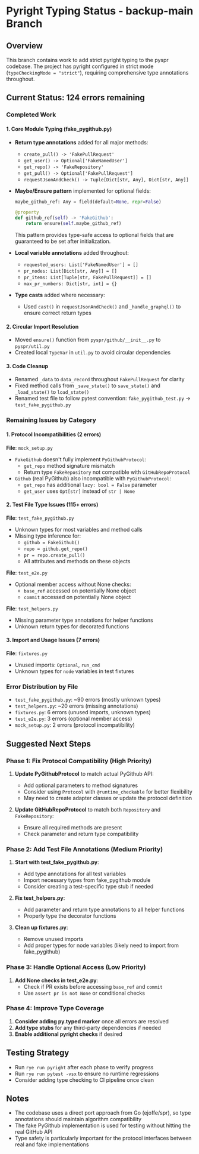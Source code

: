 # Pyright Typing Status - backup-main Branch

## Overview
This branch contains work to add strict pyright typing to the pyspr codebase. The project has pyright configured in strict mode (`typeCheckingMode = "strict"`), requiring comprehensive type annotations throughout.

## Current Status: 124 errors remaining

### Completed Work

#### 1. Core Module Typing (fake_pygithub.py)
- **Return type annotations** added for all major methods:
  - `create_pull() -> 'FakePullRequest'`
  - `get_user() -> Optional['FakeNamedUser']`
  - `get_repo() -> 'FakeRepository'`
  - `get_pull() -> Optional['FakePullRequest']`
  - `requestJsonAndCheck() -> Tuple[Dict[str, Any], Dict[str, Any]]`
  
- **Maybe/Ensure pattern** implemented for optional fields:
  ```python
  maybe_github_ref: Any = field(default=None, repr=False)
  
  @property
  def github_ref(self) -> 'FakeGithub':
      return ensure(self.maybe_github_ref)
  ```
  This pattern provides type-safe access to optional fields that are guaranteed to be set after initialization.

- **Local variable annotations** added throughout:
  - `requested_users: List['FakeNamedUser'] = []`
  - `pr_nodes: List[Dict[str, Any]] = []`
  - `pr_items: List[Tuple[str, FakePullRequest]] = []`
  - `max_pr_numbers: Dict[str, int] = {}`

- **Type casts** added where necessary:
  - Used `cast()` in `requestJsonAndCheck()` and `_handle_graphql()` to ensure correct return types

#### 2. Circular Import Resolution
- Moved `ensure()` function from `pyspr/github/__init__.py` to `pyspr/util.py`
- Created local `TypeVar` in `util.py` to avoid circular dependencies

#### 3. Code Cleanup
- Renamed `_data` to `data_record` throughout `FakePullRequest` for clarity
- Fixed method calls from `_save_state()` to `save_state()` and `_load_state()` to `load_state()`
- Renamed test file to follow pytest convention: `fake_pygithub_test.py` → `test_fake_pygithub.py`

### Remaining Issues by Category

#### 1. Protocol Incompatibilities (2 errors)
**File**: `mock_setup.py`
- `FakeGithub` doesn't fully implement `PyGithubProtocol`:
  - `get_repo` method signature mismatch
  - Return type `FakeRepository` not compatible with `GitHubRepoProtocol`
- `Github` (real PyGithub) also incompatible with `PyGithubProtocol`:
  - `get_repo` has additional `lazy: bool = False` parameter
  - `get_user` uses `Opt[str]` instead of `str | None`

#### 2. Test File Type Issues (115+ errors)
**File**: `test_fake_pygithub.py`
- Unknown types for most variables and method calls
- Missing type inference for:
  - `github = FakeGithub()`
  - `repo = github.get_repo()`
  - `pr = repo.create_pull()`
  - All attributes and methods on these objects

**File**: `test_e2e.py`
- Optional member access without None checks:
  - `base_ref` accessed on potentially None object
  - `commit` accessed on potentially None object

**File**: `test_helpers.py`
- Missing parameter type annotations for helper functions
- Unknown return types for decorated functions

#### 3. Import and Usage Issues (7 errors)
**File**: `fixtures.py`
- Unused imports: `Optional`, `run_cmd`
- Unknown types for `node` variables in test fixtures

### Error Distribution by File
- `test_fake_pygithub.py`: ~90 errors (mostly unknown types)
- `test_helpers.py`: ~20 errors (missing annotations)
- `fixtures.py`: 6 errors (unused imports, unknown types)
- `test_e2e.py`: 3 errors (optional member access)
- `mock_setup.py`: 2 errors (protocol incompatibility)

## Suggested Next Steps

### Phase 1: Fix Protocol Compatibility (High Priority)
1. **Update PyGithubProtocol** to match actual PyGithub API:
   - Add optional parameters to method signatures
   - Consider using `Protocol` with `@runtime_checkable` for better flexibility
   - May need to create adapter classes or update the protocol definition

2. **Update GitHubRepoProtocol** to match both `Repository` and `FakeRepository`:
   - Ensure all required methods are present
   - Check parameter and return type compatibility

### Phase 2: Add Test File Annotations (Medium Priority)
1. **Start with test_fake_pygithub.py**:
   - Add type annotations for all test variables
   - Import necessary types from fake_pygithub module
   - Consider creating a test-specific type stub if needed

2. **Fix test_helpers.py**:
   - Add parameter and return type annotations to all helper functions
   - Properly type the decorator functions

3. **Clean up fixtures.py**:
   - Remove unused imports
   - Add proper types for node variables (likely need to import from fake_pygithub)

### Phase 3: Handle Optional Access (Low Priority)
1. **Add None checks in test_e2e.py**:
   - Check if PR exists before accessing `base_ref` and `commit`
   - Use `assert pr is not None` or conditional checks

### Phase 4: Improve Type Coverage
1. **Consider adding py.typed marker** once all errors are resolved
2. **Add type stubs** for any third-party dependencies if needed
3. **Enable additional pyright checks** if desired

## Testing Strategy
- Run `rye run pyright` after each phase to verify progress
- Run `rye run pytest -vsx` to ensure no runtime regressions
- Consider adding type checking to CI pipeline once clean

## Notes
- The codebase uses a direct port approach from Go (ejoffe/spr), so type annotations should maintain algorithm compatibility
- The fake PyGithub implementation is used for testing without hitting the real GitHub API
- Type safety is particularly important for the protocol interfaces between real and fake implementations